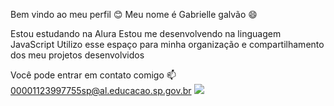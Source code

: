 Bem vindo ao meu perfil 😊
Meu nome é Gabrielle galvão 😄

Estou estudando na Alura
Estou me desenvolvendo na linguagem JavaScript
Utilizo esse espaço para minha organização e compartilhamento dos meu projetos desenvolvidos

Você pode entrar em contato comigo 📫
00001123997755sp@al.educacao.sp.gov.br
![](https://s2-techtudo.glbimg.com/AZMrlBkiS2uLNcyGNvXuCYtL7Nc=/0x153:1024x794/888x0/smart/filters:strip_icc()/i.s3.glbimg.com/v1/AUTH_08fbf48bc0524877943fe86e43087e7a/internal_photos/bs/2022/i/H/6fgtoTSM2FvaNt7LcrSA/castelo-galaxia-midjourney.png)
